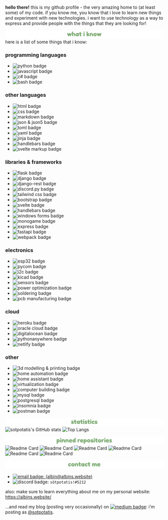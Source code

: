 
**hello there!** this is my github profile - the very amazing home to (at least some) of my code. if you know me, you know
that i love to learn new things and experiment with new technologies. i want to use technology as a way to express and provide people with the things that
they are looking for!

![Text](https://raw.githubusercontent.com/sotpotatis/sotpotatis/main/texts/what-i-know.png)
here is a list of some things that i know:

### programming languages

* ![python badge](https://img.shields.io/static/v1?logo=python&message=python&color=96b994&style=flat-square&label=)
* ![javascript badge](https://img.shields.io/static/v1?logo=javascript&message=javascript&color=93a892&style=flat-square&label=)
* ![c# badge](https://img.shields.io/static/v1?logo=csharp&message=c%23&color=96b994&style=flat-square&label=)
* ![bash badge](https://img.shields.io/static/v1?logo=gnubash&message=bash&color=93a892&style=flat-square&label=)


### other languages

* ![html badge](https://img.shields.io/static/v1?logo=html5&message=html&color=96b994&style=flat-square&label=)
* ![css badge](https://img.shields.io/static/v1?logo=css3&message=css&color=93a892&style=flat-square&label=)
* ![markdown badge](https://img.shields.io/static/v1?logo=markdown&message=markdown&color=96b994&style=flat-square&label=)
* ![json & json5 badge](https://img.shields.io/static/v1?logo=json&message=json%20%26%20json5&color=93a892&style=flat-square&label=)
* ![toml badge](https://img.shields.io/static/v1?logo=toml&message=toml&color=96b994&style=flat-square&label=)
* ![yaml badge](https://img.shields.io/static/v1?logo=yaml&message=yaml&color=93a892&style=flat-square&label=)
* ![jinja badge](https://img.shields.io/static/v1?logo=jinja&message=jinja&color=96b994&style=flat-square&label=)
* ![handlebars badge](https://img.shields.io/static/v1?logo=handlebars.js&message=handlebars&color=93a892&style=flat-square&label=)
* ![svelte markup badge](https://img.shields.io/static/v1?logo=svelte&message=svelte%20markup&color=96b994&style=flat-square&label=)


### libraries & frameworks
* ![flask badge](https://img.shields.io/static/v1?logo=flask&message=flask&color=96b994&style=flat-square&label=)
* ![django badge](https://img.shields.io/static/v1?logo=django&message=django&color=93a892&style=flat-square&label=)
* ![django-rest badge](https://img.shields.io/static/v1?logo=django-rest&message=django-rest&color=96b994&style=flat-square&label=)
* ![discord.py badge](https://img.shields.io/static/v1?logo=discord.py&message=discord.py&color=93a892&style=flat-square&label=)
* ![tailwind css badge](https://img.shields.io/static/v1?logo=tailwind%20css&message=tailwind%20css&color=96b994&style=flat-square&label=)
* ![bootstrap badge](https://img.shields.io/static/v1?logo=bootstrap&message=bootstrap&color=93a892&style=flat-square&label=)
* ![svelte badge](https://img.shields.io/static/v1?logo=svelte&message=svelte&color=96b994&style=flat-square&label=)
* ![handlebars badge](https://img.shields.io/static/v1?logo=handlebars.js&message=handlebars&color=93a892&style=flat-square&label=)
* ![windows forms badge](https://img.shields.io/static/v1?logo=windows%20forms&message=windows%20forms&color=96b994&style=flat-square&label=)
* ![monogame badge](https://img.shields.io/static/v1?logo=monogame&message=monogame&color=93a892&style=flat-square&label=)
* ![express badge](https://img.shields.io/static/v1?logo=express&message=express&color=96b994&style=flat-square&label=)
* ![fastapi badge](https://img.shields.io/static/v1?logo=fastapi&message=fastapi&color=93a892&style=flat-square&label=)
* ![webpack badge](https://img.shields.io/static/v1?logo=webpack&message=webpack&color=96b994&style=flat-square&label=)

### electronics
* ![esp32 badge](https://img.shields.io/static/v1?logo=esp32&message=esp32&color=96b994&style=flat-square&label=)
* ![pycom badge](https://img.shields.io/static/v1?logo=pycom&message=pycom&color=93a892&style=flat-square&label=)
* ![i2c badge](https://img.shields.io/static/v1?logo=i2c&message=i2c&color=96b994&style=flat-square&label=)
* ![kicad badge](https://img.shields.io/static/v1?logo=kicad&message=kicad&color=93a892&style=flat-square&label=)
* ![sensors badge](https://img.shields.io/static/v1?logo=sensors&message=sensors&color=96b994&style=flat-square&label=)
* ![power optimization badge](https://img.shields.io/static/v1?logo=power%20optimization&message=power%20optimization&color=93a892&style=flat-square&label=)
* ![soldering badge](https://img.shields.io/static/v1?logo=soldering&message=soldering&color=96b994&style=flat-square&label=)
* ![pcb manufacturing badge](https://img.shields.io/static/v1?logo=pcb%20manufacturing&message=pcb%20manufacturing&color=93a892&style=flat-square&label=)


### cloud
* ![heroku badge](https://img.shields.io/static/v1?logo=heroku&message=heroku&color=96b994&style=flat-square&label=)
* ![oracle cloud badge](https://img.shields.io/static/v1?logo=oracle&message=oracle%20cloud&color=93a892&style=flat-square&label=)
* ![digitalocean badge](https://img.shields.io/static/v1?logo=digitalocean&message=digitalocean&color=96b994&style=flat-square&label=)
* ![pythonanywhere badge](https://img.shields.io/static/v1?logo=pythonanywhere&message=pythonanywhere&color=93a892&style=flat-square&label=)
* ![netlify badge](https://img.shields.io/static/v1?logo=netlify&message=netlify&color=96b994&style=flat-square&label=)


### other
* ![3d modelling & printing badge](https://img.shields.io/static/v1?logo=3d%20modelling%20%26%20printing&message=3d%20modelling%20%26%20printing&color=96b994&style=flat-square&label=)
* ![home automation badge](https://img.shields.io/static/v1?logo=home%20automation&message=home%20automation&color=93a892&style=flat-square&label=)
* ![home assistant badge](https://img.shields.io/static/v1?logo=home%20assistant&message=home%20assistant&color=96b994&style=flat-square&label=)
* ![virtualization badge](https://img.shields.io/static/v1?logo=virtualization&message=virtualization&color=93a892&style=flat-square&label=)
* ![computer building badge](https://img.shields.io/static/v1?logo=computer%20building&message=computer%20building&color=96b994&style=flat-square&label=)
* ![mysql badge](https://img.shields.io/static/v1?logo=mysql&message=mysql&color=93a892&style=flat-square&label=)
* ![postgresql badge](https://img.shields.io/static/v1?logo=postgresql&message=postgresql&color=96b994&style=flat-square&label=)
* ![insomnia badge](https://img.shields.io/static/v1?logo=insomnia&message=insomnia&color=93a892&style=flat-square&label=)
* ![postman badge](https://img.shields.io/static/v1?logo=postman&message=postman&color=96b994&style=flat-square&label=)


![Text](https://raw.githubusercontent.com/sotpotatis/sotpotatis/main/texts/statistics.png)
![sotpotatis's GitHub stats](https://github-readme-stats.vercel.app/api?username=sotpotatis&show_icons=true&theme=solarized-light)
![Top Langs](https://github-readme-stats.vercel.app/api/top-langs/?username=sotpotatis&layout=compact&theme=solarized-light&hide=css)

![Text](https://raw.githubusercontent.com/sotpotatis/sotpotatis/main/texts/pinned-repositories.png)
![Readme Card](https://github-readme-stats.vercel.app/api/pin/?username=sotpotatis&repo=bleepbleepbleepstatuspage&theme=solarized-light)
![Readme Card](https://github-readme-stats.vercel.app/api/pin/?username=sotpotatis&repo=Last.FMDiscordRPC&theme=solarized-light)
![Readme Card](https://github-readme-stats.vercel.app/api/pin/?username=sotpotatis&repo=ssisrelateddiscordbot&theme=solarized-light)
![Readme Card](https://github-readme-stats.vercel.app/api/pin/?username=sotpotatis&repo=Huskoll-Python&theme=solarized-light)
![Readme Card](https://github-readme-stats.vercel.app/api/pin/?username=sotpotatis&repo=EateryCacher&theme=solarized-light)
![Readme Card](https://github-readme-stats.vercel.app/api/pin/?username=sotpotatis&repo=VolumioRPC&theme=solarized-light)


![Text](https://raw.githubusercontent.com/sotpotatis/sotpotatis/main/texts/contact-me.png)

* [![email badge](https://img.shields.io/static/v1?logo=email&message=email&color=96b994&style=flat-square&label=):  ](mailto:albin@albins.website) [(albin@albins.website)](mailto:albin@albins.website)
* ![discord badge](https://img.shields.io/static/v1?logo=discord&message=discord&color=93a892&style=flat-square&label=): `sötpotatis!#5212`

also: make sure to learn everything about me on my personal website: https://albins.website/

...and read my blog (posting very occasionally) on [![medium badge](https://img.shields.io/static/v1?logo=medium&message=medium&color=96b994&style=flat-square&label=)](https://medium.com/@sotpotatis): i'm posting as [@sotpotatis](https://medium.com/@sotpotatis).


